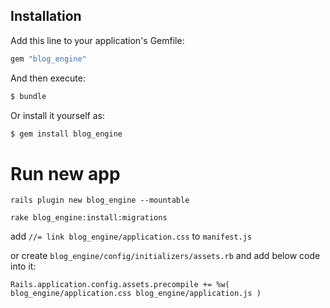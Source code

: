 ## Installation
Add this line to your application's Gemfile:

```ruby
gem "blog_engine"
```

And then execute:
```bash
$ bundle
```

Or install it yourself as:
```bash
$ gem install blog_engine
```

# Run new app
```rails plugin new blog_engine --mountable```

```rake blog_engine:install:migrations```

add ```//= link blog_engine/application.css``` to ```manifest.js```

or create ```blog_engine/config/initializers/assets.rb``` and add below code into it:

```Rails.application.config.assets.precompile += %w( blog_engine/application.css blog_engine/application.js )```
